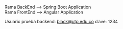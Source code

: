 Rama BackEnd --> Spring Boot Application<br />
Rama FrontEnd --> Angular Application


Usuario prueba backend: black@utp.edu.co
clave: 1234
